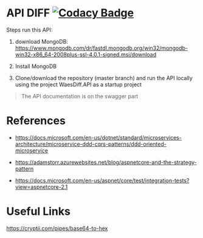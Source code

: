 # API DIFF [![Codacy Badge](https://api.codacy.com/project/badge/Grade/583d26fc38824a479be665d5293e7c72)](https://www.codacy.com/app/mathiasdouglas/diff?utm_source=github.com&amp;utm_medium=referral&amp;utm_content=mathiasdouglas/diff&amp;utm_campaign=Badge_Grade)

Steps run this API:

1. download MongoDB: https://www.mongodb.com/dr/fastdl.mongodb.org/win32/mongodb-win32-x86_64-2008plus-ssl-4.0.1-signed.msi/download

2. Install MongoDB

3. Clone/download the repository (master branch) and run the API locally using the project WaesDiff.API as a startup project

> The API documentation is on the swagger part

# References
* https://docs.microsoft.com/en-us/dotnet/standard/microservices-architecture/microservice-ddd-cqrs-patterns/ddd-oriented-microservice

* https://adamstorr.azurewebsites.net/blog/aspnetcore-and-the-strategy-pattern

* https://docs.microsoft.com/en-us/aspnet/core/test/integration-tests?view=aspnetcore-2.1

# Useful Links
https://cryptii.com/pipes/base64-to-hex
